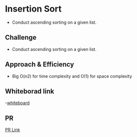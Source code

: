 # Insertion Sort

- Conduct ascending sorting on a given list.

## Challenge

- Conduct ascending sorting on a given list.

## Approach & Efficiency

- Big O(n2) for time complexity and O(1) for space complexity

## Whiteborad link

-[whiteboard](https://miro.com/welcomeonboard/TFAzQktpOFk0UWdsRjFGTXB5SDQ3b1BldzhXQk43WmFadHpnWU1ZUlZCdFB3aHNpNjJ5RHNLU2liRUMxZTRTSHwzMDc0NDU3MzYxNzU4NzExMTcx)

## PR

[PR Link](https://github.com/hayabalasmeh/data-structures-and-algorithms./pull/15)
